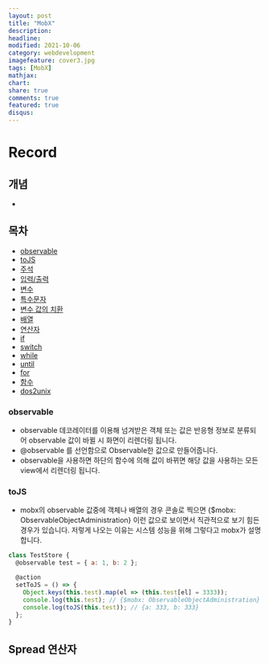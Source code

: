 ```yaml
---
layout: post
title: "MobX"
description: 
headline: 
modified: 2021-10-06
category: webdevelopment
imagefeature: cover3.jpg
tags: [MobX]
mathjax: 
chart: 
share: true
comments: true
featured: true
disqus:
---
```


# Record
## 개념
- 

## 목차
- [observable](#observable)
- [toJS](#toJS)
- [주석](#주석)
- [입력/출력](#입력/출력)
- [변수](#변수)
- [특수문자](#특수문자)
- [변수 값의 치환](#변수-값의-치환)
- [배열](#배열)
- [연산자](#연산자)
- [if](#if)
- [switch](#switch)
- [while](#while)
- [until](#until)
- [for](#for)
- [함수](#함수)
- [dos2unix](#dos2unix)



### observable

- observable 데코레이터를 이용해 넘겨받은 객체 또는 값은 반응형 정보로 분류되어 observable 값이 바뀔 시 화면이 리렌더링 됩니다.
- @observable 를 선언함으로 Observable한 값으로 만들어줍니다.
- observable을 사용하면 하단의 함수에 의해 값이 바뀌면 해당 값을 사용하는 모든 view에서 리렌더링 됩니다.



### toJS

- mobx의 observable 값중에 객체나 배열의 경우 콘솔로 찍으면 {$mobx: ObservableObjectAdministration} 이런 값으로 보이면서 직관적으로 보기 힘든 경우가 있습니다. 저렇게 나오는 이유는 시스템 성능을 위해 그렇다고 mobx가 설명합니다.

```JavaScript
class TestStore {
  @observable test = { a: 1, b: 2 };

  @action
  setToJS = () => {
    Object.keys(this.test).map(el => (this.test[el] = 3333));
    console.log(this.test); // {$mobx: ObservableObjectAdministration}
    console.log(toJS(this.test)); // {a: 333, b: 333}
  };
}
```



## Spread 연산자


```JavaScript

```


